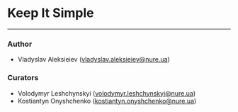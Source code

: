# Keep It Simple
---
### Author
- Vladyslav Aleksieiev (vladyslav.aleksieiev@nure.ua)
### Curators
- Volodymyr Leshchynskyi (volodymyr.leshchynskyi@nure.ua)
- Kostiantyn Onyshchenko (kostiantyn.onyshchenko@nure.ua)
